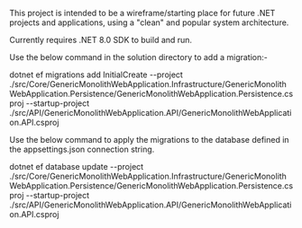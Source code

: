 This project is intended to be a wireframe/starting place for future .NET projects and applications, using a "clean" and popular system architecture. 

Currently requires .NET 8.0 SDK to build and run.

Use the below command in the solution directory to add a migration:-

dotnet ef migrations add InitialCreate --project ./src/Core/GenericMonolithWebApplication.Infrastructure/GenericMonolithWebApplication.Persistence/GenericMonolithWebApplication.Persistence.csproj --startup-project ./src/API/GenericMonolithWebApplication.API/GenericMonolithWebApplication.API.csproj

Use the below command to apply the migrations to the database defined in the appsettings.json connection string.

dotnet ef database update --project ./src/Core/GenericMonolithWebApplication.Infrastructure/GenericMonolithWebApplication.Persistence/GenericMonolithWebApplication.Persistence.csproj --startup-project ./src/API/GenericMonolithWebApplication.API/GenericMonolithWebApplication.API.csproj
